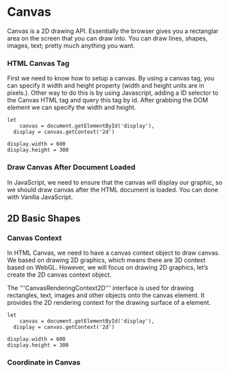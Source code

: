 # Canvas

Canvas is a 2D drawing API. Essentially the browser gives you a rectanglar area on the screen that you can draw into. You can draw lines, shapes, images, text; pretty much anything you want.

### HTML Canvas Tag

First we need to know how to setup a canvas. By using a canvas tag, you can specify it width and height property (width and height units are in pixels.). Other way to do this is by using Javascript, adding a ID selector to the Canvas HTML tag and query this tag by id. After grabbing the DOM element we can specify the width and height. 

```
let 
	canvas = document.getElementById('display'),
  display = canvas.getContext('2d')

display.width = 600
display.height = 300
```

### Draw Canvas After Document Loaded

In JavaScript, we need to ensure that the canvas will display our graphic, so we should draw canvas after the HTML document is loaded. You can done with Vanilla JavaScript.

## 2D Basic Shapes

### Canvas Context

In HTML Canvas, we need to have a canvas context object to draw canvas. We based on drawing 2D graphics, which means there are 3D context based on WebGL. However, we will focus on drawing 2D graphics, let’s create the 2D canvas context object.

The '''CanvasRenderingContext2D''' interface is used for drawing rectangles, text, images and other objects onto the canvas element. It provides the 2D rendering context for the drawing surface of a <canvas> element.
  
```
let 
	canvas = document.getElementById('display'),
  display = canvas.getContext('2d')

display.width = 600
display.height = 300
```

### Coordinate in Canvas
